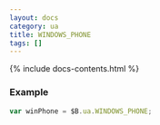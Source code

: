 ```yaml
---
layout: docs
category: ua
title: WINDOWS_PHONE
tags: []
---
```


{% include docs-contents.html %}

### Example
```js
var winPhone = $B.ua.WINDOWS_PHONE;
```